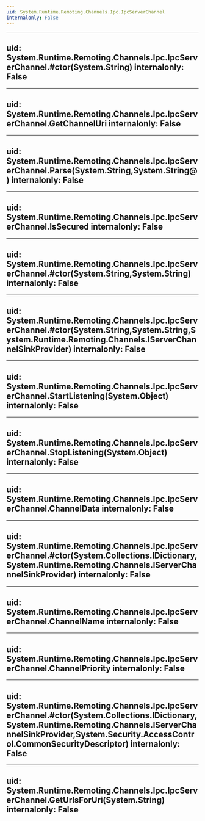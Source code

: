 ```yaml
---
uid: System.Runtime.Remoting.Channels.Ipc.IpcServerChannel
internalonly: False
---
```


---
uid: System.Runtime.Remoting.Channels.Ipc.IpcServerChannel.#ctor(System.String)
internalonly: False
---

---
uid: System.Runtime.Remoting.Channels.Ipc.IpcServerChannel.GetChannelUri
internalonly: False
---

---
uid: System.Runtime.Remoting.Channels.Ipc.IpcServerChannel.Parse(System.String,System.String@)
internalonly: False
---

---
uid: System.Runtime.Remoting.Channels.Ipc.IpcServerChannel.IsSecured
internalonly: False
---

---
uid: System.Runtime.Remoting.Channels.Ipc.IpcServerChannel.#ctor(System.String,System.String)
internalonly: False
---

---
uid: System.Runtime.Remoting.Channels.Ipc.IpcServerChannel.#ctor(System.String,System.String,System.Runtime.Remoting.Channels.IServerChannelSinkProvider)
internalonly: False
---

---
uid: System.Runtime.Remoting.Channels.Ipc.IpcServerChannel.StartListening(System.Object)
internalonly: False
---

---
uid: System.Runtime.Remoting.Channels.Ipc.IpcServerChannel.StopListening(System.Object)
internalonly: False
---

---
uid: System.Runtime.Remoting.Channels.Ipc.IpcServerChannel.ChannelData
internalonly: False
---

---
uid: System.Runtime.Remoting.Channels.Ipc.IpcServerChannel.#ctor(System.Collections.IDictionary,System.Runtime.Remoting.Channels.IServerChannelSinkProvider)
internalonly: False
---

---
uid: System.Runtime.Remoting.Channels.Ipc.IpcServerChannel.ChannelName
internalonly: False
---

---
uid: System.Runtime.Remoting.Channels.Ipc.IpcServerChannel.ChannelPriority
internalonly: False
---

---
uid: System.Runtime.Remoting.Channels.Ipc.IpcServerChannel.#ctor(System.Collections.IDictionary,System.Runtime.Remoting.Channels.IServerChannelSinkProvider,System.Security.AccessControl.CommonSecurityDescriptor)
internalonly: False
---

---
uid: System.Runtime.Remoting.Channels.Ipc.IpcServerChannel.GetUrlsForUri(System.String)
internalonly: False
---
